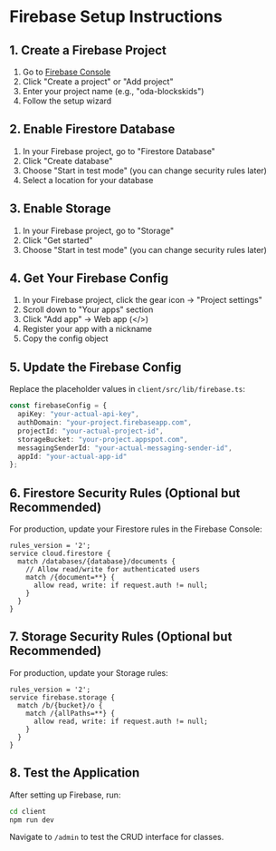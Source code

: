 # Firebase Setup Instructions

## 1. Create a Firebase Project

1. Go to [Firebase Console](https://console.firebase.google.com/)
2. Click "Create a project" or "Add project"
3. Enter your project name (e.g., "oda-blockskids")
4. Follow the setup wizard

## 2. Enable Firestore Database

1. In your Firebase project, go to "Firestore Database"
2. Click "Create database"
3. Choose "Start in test mode" (you can change security rules later)
4. Select a location for your database

## 3. Enable Storage

1. In your Firebase project, go to "Storage"
2. Click "Get started"
3. Choose "Start in test mode" (you can change security rules later)

## 4. Get Your Firebase Config

1. In your Firebase project, click the gear icon → "Project settings"
2. Scroll down to "Your apps" section
3. Click "Add app" → Web app (</>)
4. Register your app with a nickname
5. Copy the config object

## 5. Update the Firebase Config

Replace the placeholder values in `client/src/lib/firebase.ts`:

```typescript
const firebaseConfig = {
  apiKey: "your-actual-api-key",
  authDomain: "your-project.firebaseapp.com",
  projectId: "your-actual-project-id",
  storageBucket: "your-project.appspot.com",
  messagingSenderId: "your-actual-messaging-sender-id",
  appId: "your-actual-app-id"
};
```

## 6. Firestore Security Rules (Optional but Recommended)

For production, update your Firestore rules in the Firebase Console:

```
rules_version = '2';
service cloud.firestore {
  match /databases/{database}/documents {
    // Allow read/write for authenticated users
    match /{document=**} {
      allow read, write: if request.auth != null;
    }
  }
}
```

## 7. Storage Security Rules (Optional but Recommended)

For production, update your Storage rules:

```
rules_version = '2';
service firebase.storage {
  match /b/{bucket}/o {
    match /{allPaths=**} {
      allow read, write: if request.auth != null;
    }
  }
}
```

## 8. Test the Application

After setting up Firebase, run:

```bash
cd client
npm run dev
```

Navigate to `/admin` to test the CRUD interface for classes.